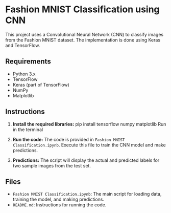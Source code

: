 # Fashion MNIST Classification using CNN

This project uses a Convolutional Neural Network (CNN) to classify images from the Fashion MNIST dataset. The implementation is done using Keras and TensorFlow.

## Requirements

- Python 3.x
- TensorFlow
- Keras (part of TensorFlow)
- NumPy
- Matplotlib

## Instructions

1. **Install the required libraries:**
pip install tensorflow numpy matplotlib
Run in the terminal

3. **Run the code:**
The code is provided in `Fashion MNIST Classification.ipynb`. Execute this file to train the CNN model and make predictions.


3. **Predictions:**
The script will display the actual and predicted labels for two sample images from the test set.

## Files

- `Fashion MNIST Classification.ipynb`: The main script for loading data, training the model, and making predictions.
- `README.md`: Instructions for running the code.

